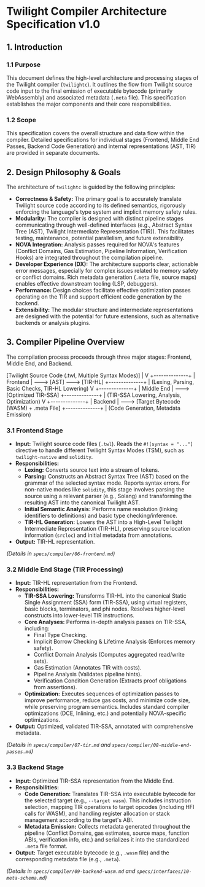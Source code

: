 # Twilight Compiler Architecture Specification v1.0

## 1. Introduction

### 1.1 Purpose

This document defines the high-level architecture and processing stages of the Twilight compiler (`twilightc`). It outlines the flow from Twilight source code input to the final emission of executable bytecode (primarily WebAssembly) and associated metadata (`.meta` file). This specification establishes the major components and their core responsibilities.

### 1.2 Scope

This specification covers the overall structure and data flow within the compiler. Detailed specifications for individual stages (Frontend, Middle End Passes, Backend Code Generation) and internal representations (AST, TIR) are provided in separate documents.

## 2. Design Philosophy & Goals

The architecture of `twilightc` is guided by the following principles:

* **Correctness & Safety:** The primary goal is to accurately translate Twilight source code according to its defined semantics, rigorously enforcing the language's type system and implicit memory safety rules.
* **Modularity:** The compiler is designed with distinct pipeline stages communicating through well-defined interfaces (e.g., Abstract Syntax Tree (AST), Twilight Intermediate Representation (TIR)). This facilitates testing, maintenance, potential parallelism, and future extensibility.
* **NOVA Integration:** Analysis passes required for NOVA's features (Conflict Domains, Gas Estimation, Pipeline Information, Verification Hooks) are integrated throughout the compilation pipeline.
* **Developer Experience (DX):** The architecture supports clear, actionable error messages, especially for complex issues related to memory safety or conflict domains. Rich metadata generation (`.meta` file, source maps) enables effective downstream tooling (LSP, debuggers).
* **Performance:** Design choices facilitate effective optimization passes operating on the TIR and support efficient code generation by the backend.
* **Extensibility:** The modular structure and intermediate representations are designed with the potential for future extensions, such as alternative backends or analysis plugins.

## 3. Compiler Pipeline Overview

The compilation process proceeds through three major stages: Frontend, Middle End, and Backend.

[Twilight Source Code (.twl, Multiple Syntax Modes)]
|
V
+--------------+
|   Frontend   | ---> [AST] ---> [TIR-HL]
+--------------+
| (Lexing, Parsing, Basic Checks, TIR-HL Lowering)
V
+--------------+
|  Middle End  | ---> [Optimized TIR-SSA]
+--------------+
| (TIR-SSA Lowering, Analysis, Optimization)
V
+--------------+
|   Backend    | ---> [Target Bytecode (WASM) + .meta File]
+--------------+
| (Code Generation, Metadata Emission)

### 3.1 Frontend Stage

* **Input:** Twilight source code files (`.twl`). Reads the `#![syntax = "..."]` directive to handle different Twilight Syntax Modes (TSM), such as `twilight-native` and `solidity`.
* **Responsibilities:**
    * **Lexing:** Converts source text into a stream of tokens.
    * **Parsing:** Constructs an Abstract Syntax Tree (AST) based on the grammar of the selected syntax mode. Reports syntax errors. For non-native modes like `solidity`, this stage involves parsing the source using a relevant parser (e.g., Solang) and transforming the resulting AST into the canonical Twilight AST.
    * **Initial Semantic Analysis:** Performs name resolution (linking identifiers to definitions) and basic type checking/inference.
    * **TIR-HL Generation:** Lowers the AST into a High-Level Twilight Intermediate Representation (TIR-HL), preserving source location information (`srcloc`) and initial metadata from annotations.
* **Output:** TIR-HL representation.

*(Details in `specs/compiler/06-frontend.md`)*

### 3.2 Middle End Stage (TIR Processing)

* **Input:** TIR-HL representation from the Frontend.
* **Responsibilities:**
    * **TIR-SSA Lowering:** Transforms TIR-HL into the canonical Static Single Assignment (SSA) form (TIR-SSA), using virtual registers, basic blocks, terminators, and phi nodes. Resolves higher-level constructs into lower-level TIR instructions.
    * **Core Analyses:** Performs in-depth analysis passes on TIR-SSA, including:
        * Final Type Checking.
        * Implicit Borrow Checking & Lifetime Analysis (Enforces memory safety).
        * Conflict Domain Analysis (Computes aggregated read/write sets).
        * Gas Estimation (Annotates TIR with costs).
        * Pipeline Analysis (Validates pipeline hints).
        * Verification Condition Generation (Extracts proof obligations from assertions).
    * **Optimization:** Executes sequences of optimization passes to improve performance, reduce gas costs, and minimize code size, while preserving program semantics. Includes standard compiler optimizations (DCE, Inlining, etc.) and potentially NOVA-specific optimizations.
* **Output:** Optimized, validated TIR-SSA, annotated with comprehensive metadata.

*(Details in `specs/compiler/07-tir.md` and `specs/compiler/08-middle-end-passes.md`)*

### 3.3 Backend Stage

* **Input:** Optimized TIR-SSA representation from the Middle End.
* **Responsibilities:**
    * **Code Generation:** Translates TIR-SSA into executable bytecode for the selected target (e.g., `--target wasm`). This includes instruction selection, mapping TIR operations to target opcodes (including HFI calls for WASM), and handling register allocation or stack management according to the target's ABI.
    * **Metadata Emission:** Collects metadata generated throughout the pipeline (Conflict Domains, gas estimates, source maps, function ABIs, verification info, etc.) and serializes it into the standardized `.meta` file format.
* **Output:** Target executable bytecode (e.g., `.wasm` file) and the corresponding metadata file (e.g., `.meta`).

*(Details in `specs/compiler/09-backend-wasm.md` and `specs/interfaces/10-meta-schema.md`)*